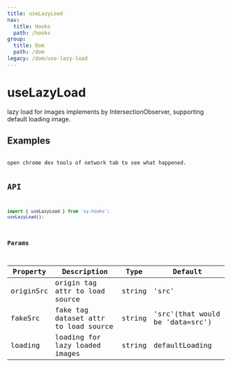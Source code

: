 ```yaml
---
title: useLazyLoad
nav:
  title: Hooks
  path: /hooks
group:
  title: Dom
  path: /dom
legacy: /dom/use-lazy-load
---
```


# useLazyLoad

lazy load for images implements by IntersectionObserver, supporting default loading image.

## Examples

<code src="./demo/basic.tsx" />
open chrome dev tools of network tab to see what happened.

## API

```ts
import { useLazyLoad } from 'xy-hooks';
useLazyLoad();
```

### Params

| Property | Description | Type | Default |
| -------- | ----------- | ---- | ------- |
| originSrc | origin tag attr to load source | string | 'src'|
| fakeSrc | fake tag dataset attr to load source | string | 'src'(that would be 'data=src') |
| loading | loading for lazy loaded images | string | defaultLoading |
